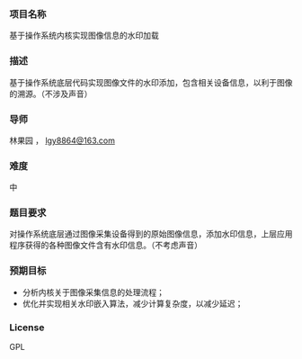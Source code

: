 ### 项目名称
基于操作系统内核实现图像信息的水印加载

### 描述
基于操作系统底层代码实现图像文件的水印添加，包含相关设备信息，以利于图像的溯源。（不涉及声音）

### 导师
林果园 ， lgy8864@163.com

### 难度
中

### 题目要求
对操作系统底层通过图像采集设备得到的原始图像信息，添加水印信息，上层应用程序获得的各种图像文件含有水印信息。（不考虑声音）

###  预期目标
- 分析内核关于图像采集信息的处理流程；
- 优化并实现相关水印嵌入算法，减少计算复杂度，以减少延迟；

### License
GPL
